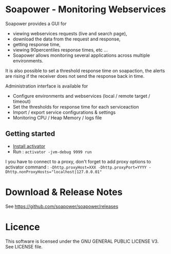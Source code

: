 # Soapower - Monitoring Webservices

Soapower provides a GUI for

- viewing webservices requests (live and search page),
- download the data from the request and response,
- getting response time,
- viewing 90percentiles response times, etc ...
- Soapower allows monitoring several applications across multiple environments.

It is also possible to set a threshold response time on soapaction, the alerts are rising if the receiver does not send the response back in time.

Administration interface is available for

- Configure environments and webservices (local / remote target / timeout)
- Set the thresholds for response time for each serviceaction
- Import / export service configurations & settings
- Monitoring CPU / Heap Memory / logs file

## Getting started

- [Install activator](http://www.lightbend.com/community/core-tools/activator-and-sbt)
- Run : `activator -jvm-debug 9999 run`

I you have to connect to a proxy, don't forget to add proxy options to activator command : `-Dhttp.proxyHost=XXX -Dhttp.proxyPort=YYYY -Dhttp.nonProxyHosts="localhost|127.0.0.01"` 

# Download & Release Notes

See https://github.com/soapower/soapower/releases

# Licence

This software is licensed under the GNU GENERAL PUBLIC LICENSE V3. See LICENSE file.
